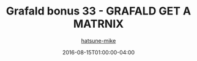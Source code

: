 ---
title: "Grafald bonus 33 - GRAFALD GET A MATRNIX"
type: "image"
date: 2016-08-15T01:00:00-04:00
draft: false
categories:
- blog
- projects
- grafald
image_path: "../img/2016/bonus_33.png"
alt_text: ""
author: "[hatsune-mike](https://cohost.org/hatsune-mike)"
---